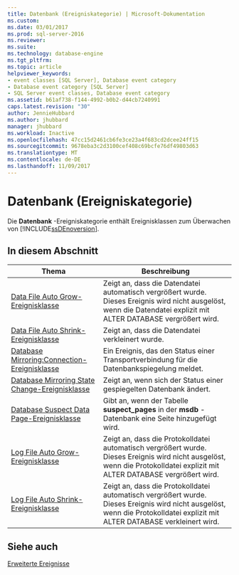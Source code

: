 ```yaml
---
title: Datenbank (Ereigniskategorie) | Microsoft-Dokumentation
ms.custom: 
ms.date: 03/01/2017
ms.prod: sql-server-2016
ms.reviewer: 
ms.suite: 
ms.technology: database-engine
ms.tgt_pltfrm: 
ms.topic: article
helpviewer_keywords:
- event classes [SQL Server], Database event category
- Database event category [SQL Server]
- SQL Server event classes, Database event category
ms.assetid: b61af738-f144-4992-b0b2-d44cb7240991
caps.latest.revision: "30"
author: JennieHubbard
ms.author: jhubbard
manager: jhubbard
ms.workload: Inactive
ms.openlocfilehash: 47cc15d2461cb6fe3ce23a4f683cd2dcee24ff15
ms.sourcegitcommit: 9678eba3c2d3100cef408c69bcfe76df49803d63
ms.translationtype: MT
ms.contentlocale: de-DE
ms.lasthandoff: 11/09/2017
---
```

# <a name="database-event-category"></a>Datenbank (Ereigniskategorie)
  Die **Datenbank** -Ereigniskategorie enthält Ereignisklassen zum Überwachen von [!INCLUDE[ssDEnoversion](../../includes/ssdenoversion-md.md)].  
  
## <a name="in-this-section"></a>In diesem Abschnitt  
  
|Thema|Beschreibung|  
|-----------|-----------------|  
|[Data File Auto Grow-Ereignisklasse](../../relational-databases/event-classes/data-file-auto-grow-event-class.md)|Zeigt an, dass die Datendatei automatisch vergrößert wurde. Dieses Ereignis wird nicht ausgelöst, wenn die Datendatei explizit mit ALTER DATABASE vergrößert wird.|  
|[Data File Auto Shrink-Ereignisklasse](../../relational-databases/event-classes/data-file-auto-shrink-event-class.md)|Zeigt an, dass die Datendatei verkleinert wurde.|  
|[Database Mirroring:Connection-Ereignisklasse](../../relational-databases/event-classes/database-mirroring-connection-event-class.md)|Ein Ereignis, das den Status einer Transportverbindung für die Datenbankspiegelung meldet.|  
|[Database Mirroring State Change-Ereignisklasse](../../relational-databases/event-classes/database-mirroring-state-change-event-class.md)|Zeigt an, wenn sich der Status einer gespiegelten Datenbank ändert.|  
|[Database Suspect Data Page-Ereignisklasse](../../relational-databases/event-classes/database-suspect-data-page-event-class.md)|Gibt an, wenn der Tabelle **suspect_pages** in der **msdb** -Datenbank eine Seite hinzugefügt wird.|  
|[Log File Auto Grow-Ereignisklasse](../../relational-databases/event-classes/log-file-auto-grow-event-class.md)|Zeigt an, dass die Protokolldatei automatisch vergrößert wurde. Dieses Ereignis wird nicht ausgelöst, wenn die Protokolldatei explizit mit ALTER DATABASE vergrößert wird.|  
|[Log File Auto Shrink-Ereignisklasse](../../relational-databases/event-classes/log-file-auto-shrink-event-class.md)|Zeigt an, dass die Protokolldatei automatisch vergrößert wurde. Dieses Ereignis wird nicht ausgelöst, wenn die Protokolldatei explizit mit ALTER DATABASE verkleinert wird.|  
  
## <a name="see-also"></a>Siehe auch  
 [Erweiterte Ereignisse](../../relational-databases/extended-events/extended-events.md)  
  
  
